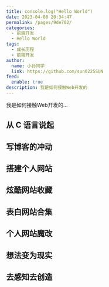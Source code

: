 ```yaml
---
title: console.log("Hello World")
date: 2023-04-08 20:34:47
permalink: /pages/9de702/
categories:
  - 前端开发
  - Hello World
tags:
  - 成长历程
  - 前端开发
author: 
  name: 小孙同学
  link: https://github.com/sun0225SUN
feed:
  enable: true
description: 我是如何接触Web开发的
---
```


我是如何接触Web开发的... 

## 从 C 语言说起

## 写博客的冲动

## 搭建个人网站

## 炫酷网站收藏

## 表白网站合集

## 个人网站魔改

## 想法变为现实

## 去感知去创造

